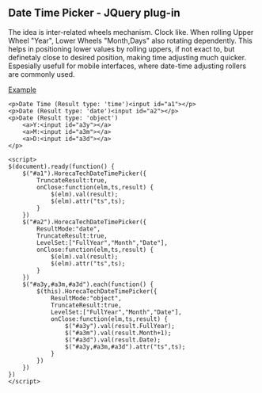 <h2>Date Time Picker - JQuery plug-in</h2>
The idea is inter-related wheels mechanism. Clock like.
When rolling Upper Wheel "Year", Lower Wheels "Month,Days" also rotating dependently.
This helps in positioning lower values by rolling uppers, if not exact to, but definetaly close to desired position, making time adjusting much quicker.
Espesially usefull for mobile interfaces, where date-time adjusting rollers are commonly used.

[Example](http://rawgit.com/dmitrigur/Date-Time-Picker-Relational-Slider-/master/example.html)

	<p>Date Time (Result type: 'time')<input id="a1"></p>
	<p>Date (Result type: 'date')<input id="a2"></p>
	<p>Date (Result type: 'object')
		<a>Y:<input id="a3y"></a>
		<a>M:<input id="a3m"></a>
		<a>D:<input id="a3d"></a>
	</p>

    <script>
	$(document).ready(function() {
		$("#a1").HorecaTechDateTimePicker({
			TruncateResult:true,
			onClose:function(elm,ts,result) {
				$(elm).val(result);
				$(elm).attr("ts",ts);
			}
		})
		$("#a2").HorecaTechDateTimePicker({
			ResultMode:"date",
			TruncateResult:true,
			LevelSet:["FullYear","Month","Date"],
			onClose:function(elm,ts,result) {
				$(elm).val(result);
				$(elm).attr("ts",ts);
			}
		})
		$("#a3y,#a3m,#a3d").each(function() {
			$(this).HorecaTechDateTimePicker({
				ResultMode:"object",
				TruncateResult:true,
				LevelSet:["FullYear","Month","Date"],
				onClose:function(elm,ts,result) {
					$("#a3y").val(result.FullYear);
					$("#a3m").val(result.Month+1);
					$("#a3d").val(result.Date);
					$("#a3y,#a3m,#a3d").attr("ts",ts);
				}
			})
		})
	})    
    </script>
    

